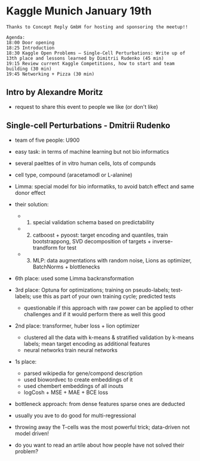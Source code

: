 # Kaggle Munich January 19th

```
Thanks to Concept Reply GmbH for hosting and sponsoring the meetup!!

Agenda:
18:00 Door opening
18:25 Introduction
18:30 Kaggle Open Problems – Single-Cell Perturbations: Write up of 13th place and lessons learned by Dimitrii Rudenko (45 min)
19:15 Review current Kaggle Competitions, how to start and team building (30 min)
19:45 Networking + Pizza (30 min)
```

## Intro by Alexandre Moritz
* request to share this event to people we like (or don't like)

## Single-cell Perturbations - Dmitrii Rudenko
* team of five people: U900
* easy task: in terms of machine learning but not bio informatics
* several paelttes of in vitro human cells, lots of compunds
* cell type, compound (aracetamodl or L-alanine)
* Limma: special model for bio informatiks, to avoid batch effect and same donor effect
* their solution:
  * 1. special validation schema based on predictability
  * 2. catboost + pyoost: target encoding and quantiles, train bootstrappong, SVD decomposition of targets + inverse-trandform for test
  * 3. MLP: data augmentations with random noise, Lions as optimizer, BatchNorms + blottlenecks
* 6th place: used some Limma backransformation
* 3rd place: Optuna for optimizations; training on pseudo-labels; test-labels; use this as part of your own training cycle; predicted tests
  * questionable if this approach with raw power can be applied to other challenges and if it would perform there as well this good
* 2nd place: transformer, huber loss + lion optimizer
  * clustered all the data with k-means & stratified validation by k-means labels; mean target encoding as additional features
  * neural networks train neural networks
* 1s place:
  * parsed wikipedia  for gene/compond description
  * used biowordvec to create embeddings of it
  * used chembert embeddings of all inouts
  * logCosh + MSE + MAE + BCE loss

* bottleneck approach: from dense features sparse ones are deducted
* usually you ave to do good for  multi-regressional

* throwing away the T-cells was the most powerful trick; data-driven not model driven!
* do you want to read an artile about how people have not solved their problem?
